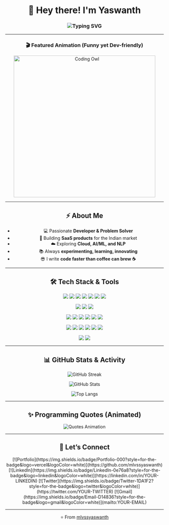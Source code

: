 <!-- Profile README for mlvssyaswanth -->

<div align="center">

# 👋 Hey there! I'm **Yaswanth**
### <img src="https://readme-typing-svg.herokuapp.com?font=Fira+Code&duration=2500&pause=1000&color=F70059&center=true&vCenter=true&width=600&lines=Full-Stack+Developer;AI+%26+ML+Enthusiast;Cloud+%7C+SaaS+Builder;Always+Learning+%26+Building🚀" alt="Typing SVG" />

---

### 🎬 Featured Animation (Funny yet Dev-friendly)
<img src="https://media.giphy.com/media/JltOMwYmi0VrO/giphy.gif" width="450" alt="Coding Owl" />

---

## ⚡ About Me
- 💻 Passionate **Developer & Problem Solver**
- 🚀 Building **SaaS products** for the Indian market
- ☁️ Exploring **Cloud, AI/ML, and NLP**
- 📚 Always **experimenting, learning, innovating**
- 😎 I write **code faster than coffee can brew ☕**

---

## 🛠️ Tech Stack & Tools

<div align="center">

<!-- Core Dev -->
<p>
  <img src="https://img.shields.io/badge/Python-3776AB?style=for-the-badge&logo=python&logoColor=yellow" />
  <img src="https://img.shields.io/badge/JavaScript-FFD43B?style=for-the-badge&logo=javascript&logoColor=black" />
  <img src="https://img.shields.io/badge/TypeScript-3178C6?style=for-the-badge&logo=typescript&logoColor=white" />
  <img src="https://img.shields.io/badge/Node.js-43853D?style=for-the-badge&logo=node.js&logoColor=white" />
  <img src="https://img.shields.io/badge/React-20232a?style=for-the-badge&logo=react&logoColor=61dafb" />
  <img src="https://img.shields.io/badge/Next.js-000?style=for-the-badge&logo=next.js&logoColor=white" />
  <img src="https://img.shields.io/badge/FastAPI-005571?style=for-the-badge&logo=fastapi" />
</p>

<!-- Cloud -->
<p>
  <img src="https://img.shields.io/badge/AWS-FF9900?style=for-the-badge&logo=amazonaws&logoColor=white" />
  <img src="https://img.shields.io/badge/Azure-0072C6?style=for-the-badge&logo=microsoftazure&logoColor=white" />
  <img src="https://img.shields.io/badge/GCP-4285F4?style=for-the-badge&logo=googlecloud&logoColor=white" />
</p>

<!-- AI / LLM -->
<p>
  <img src="https://img.shields.io/badge/Transformers-FF6F00?style=for-the-badge&logo=huggingface&logoColor=white" />
  <img src="https://img.shields.io/badge/LangChain-0A66C2?style=for-the-badge&logoColor=white" />
  <img src="https://img.shields.io/badge/LlamaIndex-FFD700?style=for-the-badge&logoColor=black" />
  <img src="https://img.shields.io/badge/OpenAI-412991?style=for-the-badge&logo=openai&logoColor=white" />
  <img src="https://img.shields.io/badge/Mistral-FF3366?style=for-the-badge&logoColor=white" />
  <img src="https://img.shields.io/badge/GPT%2C_LLaMA%2C_Mixtral-0088CC?style=for-the-badge&logoColor=white" />
</p>

<!-- Databases -->
<p>
  <img src="https://img.shields.io/badge/Pinecone-3399FF?style=for-the-badge&logo=pinecone&logoColor=white" />
  <img src="https://img.shields.io/badge/FAISS-009688?style=for-the-badge&logoColor=white" />
  <img src="https://img.shields.io/badge/Weaviate-FF5722?style=for-the-badge&logoColor=white" />
  <img src="https://img.shields.io/badge/MySQL-4479A1?style=for-the-badge&logo=mysql&logoColor=white" />
  <img src="https://img.shields.io/badge/MongoDB-4EA94B?style=for-the-badge&logo=mongodb&logoColor=white" />
  <img src="https://img.shields.io/badge/PostgreSQL-336791?style=for-the-badge&logo=postgresql&logoColor=white" />
</p>

<!-- Practices -->
<p>
  <img src="https://img.shields.io/badge/Prompt_Engineering-000000?style=for-the-badge&logoColor=white" />
  <img src="https://img.shields.io/badge/Fine-tuning-4CAF50?style=for-the-badge&logoColor=white" />
</p>

</div>

---

## 📊 GitHub Stats & Activity

<div align="center">

![GitHub Streak](https://streak-stats.demolab.com?user=mlvssyaswanth&theme=radical&hide_border=true)

![GitHub Stats](https://github-readme-stats.vercel.app/api?username=mlvssyaswanth&show_icons=true&theme=radical&hide_border=true)

![Top Langs](https://github-readme-stats.vercel.app/api/top-langs/?username=mlvssyaswanth&layout=compact&theme=radical&hide_border=true)

</div>

---

## ✨ Programming Quotes (Animated)

<div align="center">
<img src="https://readme-typing-svg.herokuapp.com?font=Fira+Code&weight=600&size=22&pause=1000&color=00F7FF&width=800&lines=%22Talk+is+cheap.+Show+me+the+code.%22+-+Linus+Torvalds;“First,+solve+the+problem.+Then,+write+the+code.”+-+John+Johnson" alt="Quotes Animation" />
</div>

---

## 🤝 Let’s Connect

<div align="center">
[![Portfolio](https://img.shields.io/badge/Portfolio-000?style=for-the-badge&logo=vercel&logoColor=white)](https://github.com/mlvssyaswanth)
[![LinkedIn](https://img.shields.io/badge/LinkedIn-0e76a8?style=for-the-badge&logo=linkedin&logoColor=white)](https://linkedin.com/in/YOUR-LINKEDIN)
[![Twitter](https://img.shields.io/badge/Twitter-1DA1F2?style=for-the-badge&logo=twitter&logoColor=white)](https://twitter.com/YOUR-TWITTER)
[![Gmail](https://img.shields.io/badge/Email-D14836?style=for-the-badge&logo=gmail&logoColor=white)](mailto:YOUR-EMAIL)
</div>

---

⭐️ From [mlvssyaswanth](https://github.com/mlvssyaswanth)

</div>
